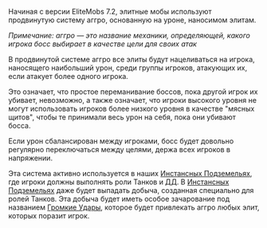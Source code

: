 Начиная с версии EliteMobs 7.2, элитные мобы используют продвинутую систему аггро, основанную на уроне, наносимом
элитам.

*Примечание: аггро — это название механики, определяющей, какого игрока босс выбирает в качестве цели для своих атак*

В продвинутой системе аггро все элиты будут нацеливаться на игрока, наносящего наибольший урон, среди группы игроков,
атакующих их, если атакует более одного игрока.

Это означает, что простое переманивание боссов, пока другой игрок их убивает, невозможно, а также означает, что игроки
высокого уровня не могут использовать игроков более низкого уровня в качестве "мясных щитов", чтобы те принимали весь
урон на себя, пока они убивают босса.

Если урон сбалансирован между игроками, босс будет довольно регулярно переключаться между целями, держа всех игроков в
напряжении.

Эта система активно используется в наших [Инстансных Подземельях]($language$/elitemobs/instanced_dungeon_difficulty.md),
где игроки должны выполнять роли Танков и ДД.
В [Инстансных Подземельях]($language$/elitemobs/instanced_dungeon_difficulty.md) даже будет выпадать добыча, созданная
специально для ролей Танков. Эта добыча будет иметь особое зачарование под
названием [Громкие Удары]($language$/elitemobs/custom_enchantments_list.md&section=loud-strikes), которое будет
привлекать аггро любых элит, которых поразит игрок.
